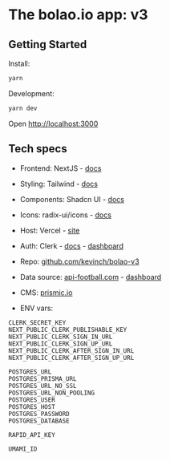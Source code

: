 # The bolao.io app: v3

## Getting Started

Install:

```bash
yarn
```

Development:

```bash
yarn dev
```

Open [http://localhost:3000](http://localhost:3000)

## Tech specs

- Frontend: NextJS - [docs](https://nextjs.org/docs)
- Styling: Tailwind - [docs](https://tailwindcss.com/docs/installation)
- Components: Shadcn UI - [docs](https://ui.shadcn.com/docs/components)
- Icons: radix-ui/icons - [docs](https://www.radix-ui.com/icons)
- Host: Vercel - [site](https://vercel.com)
- Auth: Clerk - [docs](https://clerk.com/docs/references/nextjs/overview) - [dashboard](https://dashboard.clerk.com/)
- Repo: [github.com/kevinch/bolao-v3](https://github.com/kevinch/bolao-v3)
- Data source: [api-football.com](https://www.api-football.com/documentation-v3) - [dashboard](https://dashboard.api-football.com/)
- CMS: [prismic.io](https://prismic.io/)

- ENV vars:

```
CLERK_SECRET_KEY
NEXT_PUBLIC_CLERK_PUBLISHABLE_KEY
NEXT_PUBLIC_CLERK_SIGN_IN_URL
NEXT_PUBLIC_CLERK_SIGN_UP_URL
NEXT_PUBLIC_CLERK_AFTER_SIGN_IN_URL
NEXT_PUBLIC_CLERK_AFTER_SIGN_UP_URL

POSTGRES_URL
POSTGRES_PRISMA_URL
POSTGRES_URL_NO_SSL
POSTGRES_URL_NON_POOLING
POSTGRES_USER
POSTGRES_HOST
POSTGRES_PASSWORD
POSTGRES_DATABASE

RAPID_API_KEY

UMAMI_ID
```
